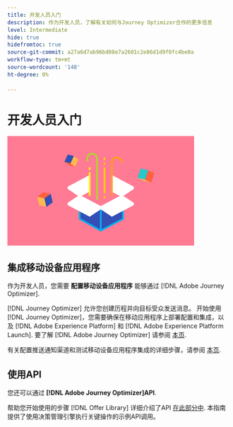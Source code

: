 ```yaml
---
title: 开发人员入门
description: 作为开发人员，了解有关如何与Journey Optimizer合作的更多信息
level: Intermediate
hide: true
hidefromtoc: true
source-git-commit: a27a6d7ab96bd08e7a2601c2e86d1d9f0fc4be0a
workflow-type: tm+mt
source-wordcount: '148'
ht-degree: 0%

---
```


# 开发人员入门

![开发人员](assets/do-not-localize/user-3.png)

## 集成移动设备应用程序

作为开发人员，您需要 **配置移动设备应用程序** 能够通过 [!DNL Adobe Journey Optimizer].

[!DNL Journey Optimizer] 允许您创建历程并向目标受众发送消息。 开始使用 [!DNL Journey Optimizer]，您需要确保在移动应用程序上部署配置和集成，以及 [!DNL Adobe Experience Platform] 和 [!DNL Adobe Experience Platform Launch]. 要了解 [!DNL Adobe Journey Optimizer] 请参阅 [本页](../push-gs.md).

有关配置推送通知渠道和测试移动设备应用程序集成的详细步骤，请参阅 [本页](../push-configuration.md).

## 使用API

您还可以通过 **[!DNL Adobe Journey Optimizer]API**.

帮助您开始使用的步骤 [!DNL Offer Library] 详细介绍了API [在此部分中](../offers/api-reference/getting-started.md). 本指南提供了使用决策管理引擎执行关键操作的示例API调用。
